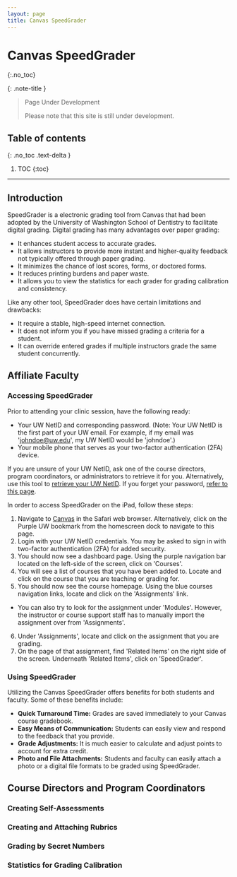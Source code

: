 ```yaml
---
layout: page
title: Canvas SpeedGrader
---
```


# Canvas SpeedGrader
{:.no_toc}

{: .note-title }
> Page Under Development
>
> Please note that this site is still under development.

## Table of contents
{: .no_toc .text-delta }

1. TOC
{:toc}

---

## Introduction
SpeedGrader is a electronic grading tool from Canvas that had been adopted by the University of Washington School of Dentistry to facilitate digital grading. Digital grading has many advantages over paper grading:
- It enhances student access to accurate grades.
- It allows instructors to provide more instant and higher-quality feedback not typically offered through paper grading.
- It minimizes the chance of lost scores, forms, or doctored forms.
- It reduces printing burdens and paper waste.
- It allows you to view the statistics for each grader for grading calibration and consistency.

Like any other tool, SpeedGrader does have certain limitations and drawbacks:
- It require a stable, high-speed internet connection.
- It does not inform you if you have missed grading a criteria for a student.
- It can override entered grades if multiple instructors grade the same student concurrently.

## Affiliate Faculty
### Accessing SpeedGrader
Prior to attending your clinic session, have the following ready:
- Your UW NetID and corresponding password. (Note: Your UW NetID is the first part of your UW email. For example, if my email was 'johndoe@uw.edu', my UW NetID would be 'johndoe'.)
- Your mobile phone that serves as your two-factor authentication (2FA) device.

If you are unsure of your UW NetID, ask one of the course directors, program coordinators, or administrators to retrieve it for you. Alternatively, use this tool to [retrieve your UW NetID](https://identity.uw.edu/new/find). If you forget your password, [refer to this page](https://identity.uw.edu/account/resetpassword/).

In order to access SpeedGrader on the iPad, follow these steps:
1. Navigate to [Canvas](https://canvas.uw.edu) in the Safari web browser. Alternatively, click on the Purple UW bookmark from the homescreen dock to navigate to this page.
2. Login with your UW NetID credentials. You may be asked to sign in with two-factor authentication (2FA) for added security. 
3. You should now see a dashboard page. Using the purple navigation bar located on the left-side of the screen, click on 'Courses'.
4. You will see a list of courses that you have been added to. Locate and click on the course that you are teaching or grading for.
5. You should now see the course homepage. Using the blue courses navigation links, locate and click on the 'Assignments' link.
- You can also try to look for the assignment under 'Modules'. However, the instructor or course support staff has to manually import the assignment over from 'Assignments'. 
6. Under 'Assignments', locate and click on the assignment that you are grading.
7. On the page of that assignment, find 'Related Items' on the right side of the screen. Underneath 'Related Items', click on 'SpeedGrader'.

### Using SpeedGrader
Utilizing the Canvas SpeedGrader offers benefits for both students and faculty. 
Some of these benefits include:
- **Quick Turnaround Time:** Grades are saved immediately to your Canvas course gradebook.
- **Easy Means of Communication:** Students can easily view and respond to the feedback that you provide.
- **Grade Adjustments:** It is much easier to calculate and adjust points to account for extra credit.
- **Photo and File Attachments:** Students and faculty can easily attach a photo or a digital file formats to be graded using SpeedGrader.

## Course Directors and Program Coordinators

### Creating Self-Assessments

### Creating and Attaching Rubrics

### Grading by Secret Numbers

### Statistics for Grading Calibration 
